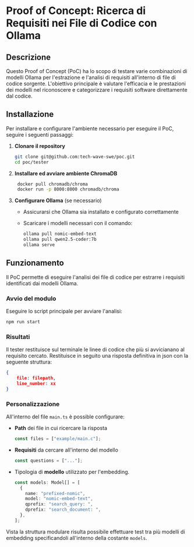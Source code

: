 # Proof of Concept: Ricerca di Requisiti nei File di Codice con Ollama

## Descrizione

Questo Proof of Concept (PoC) ha lo scopo di testare varie combinazioni di modelli Ollama per l'estrazione e l'analisi di requisiti all'interno di file di codice sorgente. L'obiettivo principale è valutare l'efficacia e le prestazioni dei modelli nel riconoscere e categorizzare i requisiti software direttamente dal codice.

## Installazione

Per installare e configurare l'ambiente necessario per eseguire il PoC, seguire i seguenti passaggi:

1. **Clonare il repository**

   ```bash
   git clone git@github.com:tech-wave-swe/poc.git
   cd poc/tester
   ```

2. **Installare ed avviare ambiente ChromaDB**

   ```bash
    docker pull chromadb/chroma
    docker run -p 8000:8000 chromadb/chroma
   ```

3. **Configurare Ollama** (se necessario)

   - Assicurarsi che Ollama sia installato e configurato correttamente
   - Scaricare i modelli necessari con il comando:

     ```bash
     ollama pull nomic-embed-text
     ollama pull qwen2.5-coder:7b
     ollama serve
     ```

## Funzionamento

Il PoC permette di eseguire l'analisi dei file di codice per estrarre i requisiti identificati dai modelli Ollama.

### Avvio del modulo

Eseguire lo script principale per avviare l'analisi:

```bash
npm run start
```

### Risultati

Il tester restituisce sul terminale le linee di codice che più si avvicianano al requisito cercato. Restituisce in seguito una risposta definitiva in json con la seguente struttura:

```json
{
    file: filepath,
    line_number: xx
}
```

### Personalizzazione

All'interno del file `main.ts` è possible configurare:

- **Path** dei file in cui ricercare la risposta

  ```typescript
  const files = ["example/main.c"];
  ```

- **Requisiti** da cercare all'interno del modello

  ```typescript
  const questions = ["..."];
  ```

- Tipologia di **modello** utilizzato per l'embedding.

  ```typescript
  const models: Model[] = [
    {
      name: "prefixed-nomic",
      model: "nomic-embed-text",
      qprefix: "search_query: ",
      dprefix: "search_document: ",
    },
  ];
  ```

Vista la struttura modulare risulta possibile effettuare test tra più modelli di embedding specificandoli all'interno della costante `models`.
